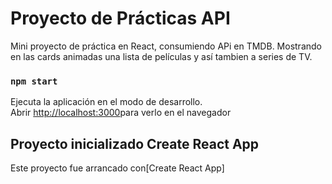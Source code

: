 # Proyecto de Prácticas API

Mini proyecto de práctica en React, consumiendo APi en TMDB. Mostrando en las cards animadas una lista de películas y así tambien a series de TV.


### `npm start`

Ejecuta la aplicación en el modo de desarrollo.\
Abrir [http://localhost:3000](http://localhost:3000)para verlo en el navegador

## Proyecto inicializado Create React App

Este proyecto fue arrancado con[Create React App]
